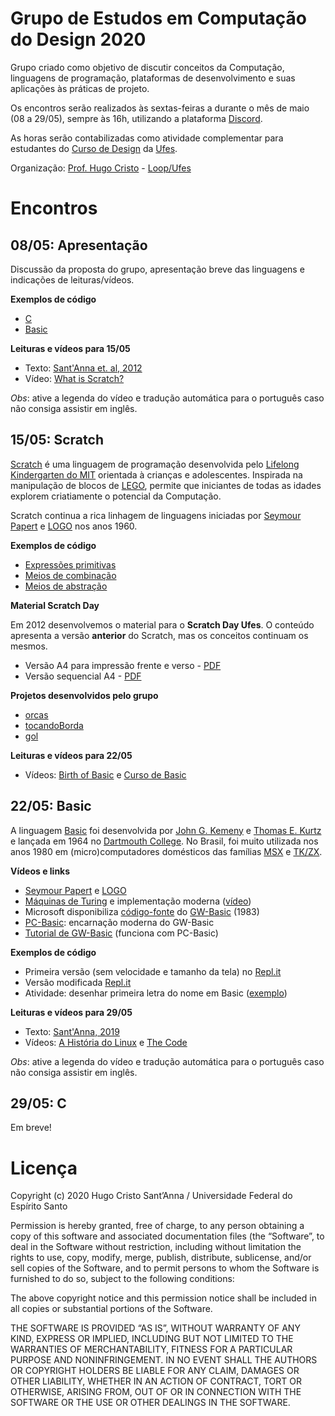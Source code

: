 # Grupo de Estudos em Computação do Design 2020

Grupo criado como objetivo de discutir conceitos da Computação, linguagens de programação, plataformas de desenvolvimento e suas aplicações às práticas de projeto. 

Os encontros serão realizados às sextas-feiras a durante o mês de maio (08 a 29/05), sempre às 16h, utilizando a plataforma [Discord](http://discord.com).

As horas serão contabilizadas como atividade complementar para estudantes do [Curso de Design](http://design.ufes.br) da [Ufes](http://ufes.br).

Organização: [Prof. Hugo Cristo](https://hugocristo.com.br) - [Loop/Ufes](https://loop-ufes.org)

# Encontros

## 08/05: Apresentação

Discussão da proposta do grupo, apresentação breve das linguagens e indicações de leituras/vídeos.

**Exemplos de código**

* [C](https://repl.it/@hugocristo/IntroC)
* [Basic](https://repl.it/@hugocristo/IntroBasic)

**Leituras e vídeos para 15/05**

* Texto: [Sant'Anna et. al, 2012](https://www.academia.edu/1992712/Da_Arte_Generativa_ao_Pensamento_Computacional_Uma_an%C3%A1lise_comparativa_das_plataformas_de_aprendizagem)
* Vídeo: [What is Scratch?](https://www.youtube.com/watch?v=_q2RgQMc96k)

*Obs*: ative a legenda do vídeo e tradução automática para o português caso não consiga assistir em inglês.

## 15/05: Scratch

[Scratch](http://scratch.mit.edu) é uma linguagem de programação desenvolvida pelo [Lifelong Kindergarten do MIT](http://llk.media.mit.edu) orientada à crianças e adolescentes. Inspirada na manipulação de blocos de [LEGO](https://pt.wikipedia.org/wiki/Lego), permite que iniciantes de todas as idades explorem criatiamente o potencial da Computação.

Scratch continua a rica linhagem de linguagens iniciadas por [Seymour Papert](https://pt.wikipedia.org/wiki/Seymour_Papert) e [LOGO](https://pt.wikipedia.org/wiki/Logo) nos anos 1960.

**Exemplos de código**

* [Expressões primitivas](https://scratch.mit.edu/projects/395092454)
* [Meios de combinação](https://scratch.mit.edu/projects/395095986)
* [Meios de abstração](https://scratch.mit.edu/projects/395096229)

**Material Scratch Day**

Em 2012 desenvolvemos o material para o **Scratch Day Ufes**. O conteúdo apresenta a versão **anterior** do Scratch, mas os conceitos continuam os mesmos.

* Versão A4 para impressão frente e verso - [PDF](pdf/Cartilha_ScratchDay_Loop.pdf)
* Versão sequencial A4 - [PDF](pdf/Cartilha_ScratchDay_Loop.pdf)

**Projetos desenvolvidos pelo grupo**

* [orcas](https://scratch.mit.edu/projects/397462520)
* [tocandoBorda](https://scratch.mit.edu/projects/397498827/)
* [gol](https://scratch.mit.edu/projects/397853068)

**Leituras e vídeos para 22/05**

* Vídeos: [Birth of Basic](https://youtu.be/WYPNjSoDrqw) e [Curso de Basic](https://youtu.be/UeEEWKtrfPg)

## 22/05: Basic

A linguagem [Basic](https://pt.wikipedia.org/wiki/BASIC) foi desenvolvida por [John G. Kemeny](https://pt.wikipedia.org/wiki/John_George_Kemeny) e [Thomas E. Kurtz](https://pt.wikipedia.org/wiki/Thomas_Eugene_Kurtz) e lançada em 1964 no [Dartmouth College](https://home.dartmouth.edu/). No Brasil, foi muito utilizada nos anos 1980 em (micro)computadores domésticos das famílias [MSX](https://pt.wikipedia.org/wiki/MSX-BASIC) e [TK/ZX](https://pt.wikipedia.org/wiki/Sinclair_BASIC).

**Vídeos e links**

* [Seymour Papert](https://youtu.be/2lA0QZTbwJs) e [LOGO](https://pt.wikipedia.org/wiki/Logo)
* [Máquinas de Turing](https://pt.wikipedia.org/wiki/M%C3%A1quina_de_Turing) e implementação moderna ([vídeo](https://youtu.be/E3keLeMwfHY))
* Microsoft disponibiliza [código-fonte](https://devblogs.microsoft.com/commandline/microsoft-open-sources-gw-basic/) do [GW-Basic](https://pt.wikipedia.org/wiki/GW-BASIC) (1983)
* [PC-Basic](https://robhagemans.github.io/pcbasic/): encarnação moderna do GW-Basic
* [Tutorial de GW-Basic](http://www.o-bizz.de/qbtuts/gw-train/#1.1) (funciona com PC-Basic)

**Exemplos de código**

* Primeira versão (sem velocidade e tamanho da tela) no [Repl.it](https://repl.it/@hugocristo/IntroOriginal)
* Versão modificada [Repl.it](https://repl.it/@hugocristo/IntroBasic)
* Atividade: desenhar primeira letra do nome em Basic ([exemplo](https://repl.it/@hugocristo/DesenhoRepete))

**Leituras e vídeos para 29/05**

* Texto: [Sant'Anna, 2019](https://www.academia.edu/40364785/Revis%C3%A3o_cr%C3%ADtica_das_aplica%C3%A7%C3%B5es_de_aprendizado_de_m%C3%A1quina_no_Design_Visual_bases_te%C3%B3ricas_desempenho_dos_modelos_e_novos_paradigmas_de_projeto)
* Vídeos: [A História do Linux](https://youtu.be/sJKh8yq1Qdg) e [The Code](https://youtu.be/XMm0HsmOTFI)

*Obs*: ative a legenda do vídeo e tradução automática para o português caso não consiga assistir em inglês.

## 29/05: C

Em breve!

# Licença

Copyright (c) 2020 Hugo Cristo Sant’Anna / Universidade Federal do Espírito Santo

Permission is hereby granted, free of charge, to any person obtaining a copy of this software and associated documentation files (the “Software”, to deal in the Software without restriction, including without limitation the rights to use, copy, modify, merge, publish, distribute, sublicense, and/or sell copies of the Software, and to permit persons to whom the Software is furnished to do so, subject to the following conditions:

The above copyright notice and this permission notice shall be included in all copies or substantial portions of the Software.

THE SOFTWARE IS PROVIDED “AS IS”, WITHOUT WARRANTY OF ANY KIND, EXPRESS OR IMPLIED, INCLUDING BUT NOT LIMITED TO THE WARRANTIES OF MERCHANTABILITY, FITNESS FOR A PARTICULAR PURPOSE AND NONINFRINGEMENT. IN NO EVENT SHALL THE AUTHORS OR COPYRIGHT HOLDERS BE LIABLE FOR ANY CLAIM, DAMAGES OR OTHER LIABILITY, WHETHER IN AN ACTION OF CONTRACT, TORT OR OTHERWISE, ARISING FROM, OUT OF OR IN CONNECTION WITH THE SOFTWARE OR THE USE OR OTHER DEALINGS IN THE SOFTWARE.
